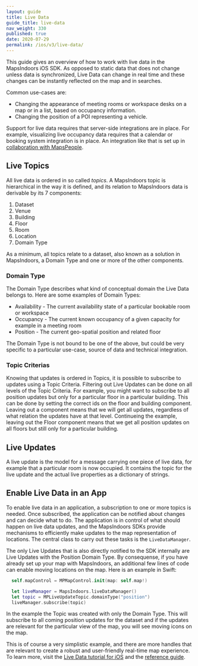 ```yaml
---
layout: guide
title: Live Data
guide_title: live-data
nav_weight: 330
published: true
date: 2020-07-29
permalink: /ios/v3/live-data/
---
```


This guide gives an overview of how to work with live data in the MapsIndoors iOS SDK. As opposed to static data that does not change unless data is synchronized, Live Data can change in real time and these changes can be instantly reflected on the map and in searches.

Common use-cases are:

* Changing the appearance of meeting rooms or workspace desks on a map or in a list, based on occupancy information.
* Changing the position of a POI representing a vehicle.

Support for live data requires that server-side integrations are in place. For example, visualizing live occupancy data requires that a calendar or booking system integration is in place. An integration like that is set up in [collaboration with MapsPeople](https://www.mapspeople.com/mapsindoors-integrations/).

## Live Topics

All live data is ordered in so called _topics_. A MapsIndoors topic is hierarchical in the way it is defined, and its relation to MapsIndoors data is derivable by its 7 components:

1. Dataset
1. Venue
1. Building
1. Floor
1. Room
1. Location
1. Domain Type

As a minimum, all topics relate to a dataset, also known as a solution in MapsIndoors, a Domain Type and one or more of the other components.

### Domain Type

The Domain Type describes what kind of conceptual domain the Live Data belongs to. Here are some examples of Domain Types:

* Availability - The current availability state of a particular bookable room or workspace
* Occupancy - The current known occupancy of a given capacity for example in a meeting room
* Position - The current geo-spatial position and related floor

The Domain Type is not bound to be one of the above, but could be very specific to a particular use-case, source of data and technical integration.

### Topic Criterias

Knowing that updates is ordered in Topics, it is possible to subscribe to updates using a Topic Criteria. Filtering out Live Updates can be done on all levels of the Topic Criteria. For example, you might want to subscribe to all position updates but only for a particular floor in a particular building. This can be done by setting the correct ids on the floor and building component. Leaving out a component means that we will get all updates, regardless of what relation the updates have at that level. Continueing the example, leaving out the Floor component means that we get all position updates on all floors but still only for a particular building.

## Live Updates

A live update is the model for a message carrying one piece of live data, for example that a particular room is now occupied. It contains the topic for the live update and the actual live properties as a dictionary of strings.

## Enable Live Data in an App

To enable live data in an application, a subscription to one or more topics is needed. Once subscribed, the application can be notified about changes and can decide what to do. The application is in control of what should happen on live data updates, and the MapsIndoors SDKs provide mechanisms to efficiently make updates to the map representation of locations. The central class to carry out these tasks is the ```LiveDataManager```.

The only Live Updates that is also directly notified to the SDK internally are Live Updates with the Position Domain Type. By consequense, if you have already set up your map with MapsIndoors, an additional few lines of code can enable moving locations on the map. Here is an example in Swift:

```swift
  self.mapControl = MPMapControl.init(map: self.map!)

  let liveManager = MapsIndoors.liveDataManager()
  let topic = MPLiveUpdateTopic.domainType("position")
  liveManager.subscribe(topic)
```

In the example the Topic was created with only the Domain Type. This will subscribe to all coming position updates for the dataset and if the updates are relevant for the particular view of the map, you will see moving icons on the map.

This is of course a very simplistic example, and there are more handles that are relevant to create a robust and user-friendly real-time map experience. To learn more, visit the [Live Data tutorial for iOS](/ios/v3/live-data/live-data-tutorial) and the [reference guide](https://app.mapsindoors.com/mapsindoors/reference/ios/v3/interface_m_p_live_data_manager.html).

